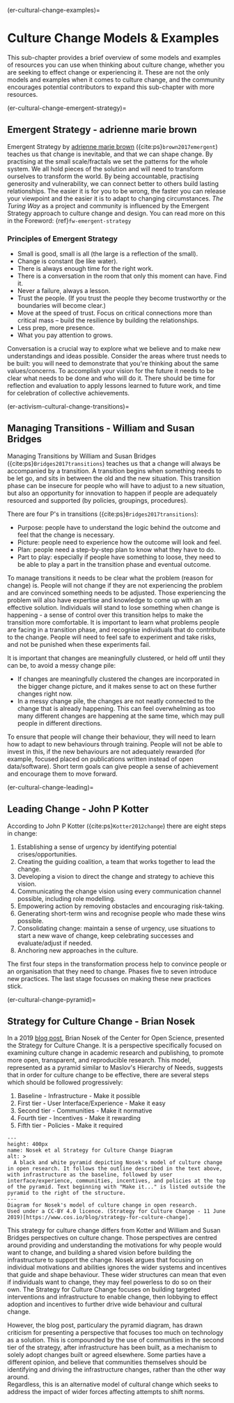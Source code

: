 (er-cultural-change-examples)=
# Culture Change Models & Examples

This sub-chapter provides a brief overview of some models and examples of resources you can use when thinking about culture change, whether you are seeking to effect change or experiencing it. 
These are not the only models and examples when it comes to culture change, and the community encourages potential contributors to expand this sub-chapter with more resources. 

(er-cultural-change-emergent-strategy)=
## Emergent Strategy - adrienne marie brown

Emergent Strategy by [adrienne marie brown](https://adriennemareebrown.net/) ({cite:ps}`brown2017emergent`) teaches us that change is inevitable, and that we can shape change. 
By practising at the small scale/fractals we set the patterns for the whole system. 
We all hold pieces of the solution and will need to transform ourselves to transform the world. 
By being accountable, practising generosity and vulnerability, we can connect better to others build lasting relationships. 
The easier it is for you to be wrong, the faster you can release your viewpoint and the easier it is to adapt to changing circumstances. 
_The Turing Way_ as a project and community is influenced by the Emergent Strategy approach to culture change and design.
You can read more on this in the Foreword: {ref}`fw-emergent-strategy`

### Principles of Emergent Strategy 
*	Small is good, small is all (the large is a reflection of the small).
*	Change is constant (be like water).
*	There is always enough time for the right work. 
*	There is a conversation in the room that only this moment can have. Find it.
*	Never a failure, always a lesson.
*	Trust the people. (If you trust the people they become trustworthy or the boundaries will become clear.)
*	Move at the speed of trust. Focus on critical connections more than critical mass – build the resilience by building the relationships.
*	Less prep, more presence.
*	What you pay attention to grows.

Conversation is a crucial way to explore what we believe and to make new understandings and ideas possible. 
Consider the areas where trust needs to be built: you will need to demonstrate that you're thinking about the same values/concerns. 
To accomplish your vision for the future it needs to be clear what needs to be done and who will do it. 
There should be time for reflection and evaluation to apply lessons learned to future work, and time for celebration of collective achievements. 

(er-activism-cultural-change-transitions)=
## Managing Transitions - William and Susan Bridges

Managing Transitions by William and Susan Bridges ({cite:ps}`Bridges2017transitions`) teaches us that a change will always be accompanied by a transition. 
A transition begins when something needs to be let go, and sits in between the old and the new situation. 
This transition phase can be insecure for people who will have to adjust to a new situation, but also an opportunity for innovation to happen if people are adequately resourced and supported (by policies, groupings, procedures). 

There are four P's in transitions ({cite:ps}`Bridges2017transitions`): 
* Purpose: people have to understand the logic behind the outcome and feel that the change is necessary.
* Picture: people need to experience how the outcome will look and feel.
* Plan: people need a step-by-step plan to know what they have to do.
* Part to play: especially if people have something to loose, they need to be able to play a part in the transition phase and eventual outcome.

To manage transitions it needs to be clear what the problem (reason for change) is. 
People will not change if they are not experiencing the problem and are convinced something needs to be adjusted. 
Those experiencing the problem will also have expertise and knowledge to come up with an effective solution. 
Individuals will stand to lose something when change is happening - a sense of control over this transition helps to make the transition more comfortable. 
It is important to learn what problems people are facing in a transition phase, and recognise individuals that do contribute to the change. 
People will need to feel safe to experiment and take risks, and not be punished when these experiments fail.

It is important that changes are meaningfully clustered, or held off until they can be, to avoid a messy change pile: 
* If changes are meaningfully clustered the changes are incorporated in the bigger change picture, and it makes sense to act on these further changes right now. 
* In a messy change pile, the changes are not neatly connected to the change that is already happening. 
This can feel overwhelming as too many different changes are happening at the same time, which may pull people in different directions. 

To ensure that people will change their behaviour, they will need to learn how to adapt to new behaviours through training. 
People will not be able to invest in this, if the new behaviours are not adequately rewarded (for example, focused placed on publications written instead of open data/software).
Short term goals can give people a sense of achievement and encourage them to move forward.  

(er-cultural-change-leading)=
## Leading Change - John P Kotter

According to John P Kotter ({cite:ps}`Kotter2012change`) there are eight steps in change:
1.	Establishing a sense of urgency by identifying potential crises/opportunities.
2.	Creating the guiding coalition, a team that works together to lead the change.
3.	Developing a vision to direct the change and strategy to achieve this vision.
4.	Communicating the change vision using every communication channel possible, including role modelling.
5.	Empowering action by removing obstacles and encouraging risk-taking.
6.	Generating short-term wins and recognise people who made these wins possible.
7.	Consolidating change: maintain a sense of urgency, use situations to start a new wave of change, keep celebrating successes and evaluate/adjust if needed. 
8.	Anchoring new approaches in the culture.

The first four steps in the transformation process help to convince people or an organisation that they need to change. 
Phases five to seven introduce new practices. 
The last stage focusses on making these new practices stick. 

(er-cultural-change-pyramid)=
## Strategy for Culture Change - Brian Nosek

In a 2019 [blog post](https://www.cos.io/blog/strategy-for-culture-change), Brian Nosek of the Center for Open Science, presented the Strategy for Culture Change.
It is a perspective specifically focused on examining culture change in academic research and publishing, to promote more open, transparent, and reproducible research.
This model, represented as a pyramid similar to Maslov's Hierarchy of Needs, suggests that in order for culture change to be effective, there are several steps which should be followed progressively: 

1. Baseline - Infrastructure - Make it possible
2. First tier - User Interface/Experience - Make it easy
3. Second tier - Communities - Make it normative
4. Fourth tier - Incentives - Make it rewarding
5. Fifth tier - Policies - Make it required 

```{figure} ../../figures/strategy-culture-change-nosek.*
---
height: 400px
name: Nosek et al Strategy for Culture Change Diagram
alt: >
  A black and white pyramid depicting Nosek's model of culture change in open research. It follows the outline described in the text above, with infrastructure as the baseline, followed by user interface/experience, communities, incentives, and policies at the top of the pyramid. Text beginning with "Make it..." is listed outside the pyramid to the right of the structure. 
---
Diagram for Nosek's model of culture change in open research. 
Used under a CC-BY 4.0 licence. (Strategy for Culture Change - 11 June 2019)[https://www.cos.io/blog/strategy-for-culture-change].
```

This strategy for culture change differs from Kotter and William and Susan Bridges perspectives on culture change.
Those perspectives are centred around providing and understanding the motivations for why people would want to change, and building a shared vision before building the infrastructure to support the change. 
Nosek argues that focusing on individual motivations and abilities ignores the wider systems and incentives that guide and shape behaviour.
These wider structures can mean that even if individuals want to change, they may feel powerless to do so on their own. 
The Strategy for Culture Change focuses on building targeted interventions and infrastructure to enable change, then lobbying to effect adoption and incentives to further drive wide behaviour and cultural change.

However, the blog post, particulary the pyramid diagram, has drawn criticism for presenting a perspective that focuses too much on technology as a solution.
This is compounded by the use of communities in the second tier of the strategy, after infrastructure has been built, as a mechanism to solely adopt changes built or agreed elsewhere.
Some parties have a different opinion, and believe that communities themselves should be identifying and driving the infrastructure changes, rather than the other way around.  
Regardless, this is an alternative model of cultural change which seeks to address the impact of wider forces affecting attempts to shift norms. 








